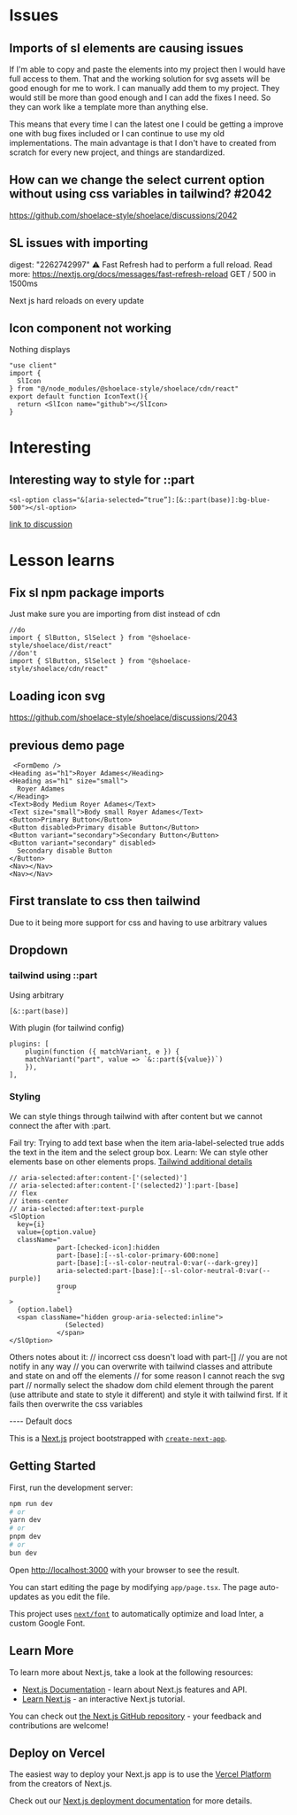 # Issues

## Imports of sl elements are causing issues

If I'm able to copy and paste the elements into my project then I would have full access to them. That and the working solution for svg assets will be good enough for me to work. I can manually add them to my project. They would still be more than good enough and I can add the fixes I need. So they can work like a template more than anything else.

This means that every time I can the latest one I could be getting a improve one with bug fixes included or I can continue to use my old implementations. The main advantage is that I don't have to created from scratch for every new project, and things are standardized. 

## How can we change the select current option without using css variables in tailwind? #2042

https://github.com/shoelace-style/shoelace/discussions/2042

## SL issues with importing

digest: "2262742997"
⚠ Fast Refresh had to perform a full reload. Read more: https://nextjs.org/docs/messages/fast-refresh-reload
GET / 500 in 1500ms

Next js hard reloads on every update


## Icon component not working

Nothing displays
```tsx
"use client"
import {
  SlIcon
} from "@/node_modules/@shoelace-style/shoelace/cdn/react"
export default function IconText(){
  return <SlIcon name="github"></SlIcon>
}

```

# Interesting

## Interesting way to style for ::part
`<sl-option class="&[aria-selected=“true”]:[&::part(base)]:bg-blue-500"></sl-option>`

[link to discussion](https://github.com/shoelace-style/shoelace/discussions/1969#discussioncomment-9584276)
# Lesson learns

## Fix sl npm package imports

Just make sure you are importing from dist instead of cdn

```tsx
//do
import { SlButton, SlSelect } from "@shoelace-style/shoelace/dist/react"
//don't
import { SlButton, SlSelect } from "@shoelace-style/shoelace/cdn/react"

```

## Loading icon svg

https://github.com/shoelace-style/shoelace/discussions/2043

## previous demo page

```tsx
 <FormDemo />
<Heading as="h1">Royer Adames</Heading>
<Heading as="h1" size="small">
  Royer Adames
</Heading>
<Text>Body Medium Royer Adames</Text>
<Text size="small">Body small Royer Adames</Text>
<Button>Primary Button</Button>
<Button disabled>Primary disable Button</Button>
<Button variant="secondary">Secondary Button</Button>
<Button variant="secondary" disabled>
  Secondary disable Button
</Button>
<Nav></Nav>
<Nav></Nav>
```

## First translate to css then tailwind 

Due to it being more support for css and having to use arbitrary values

## Dropdown

### tailwind using ::part

Using arbitrary 

```
[&::part(base)]
```

With plugin (for tailwind config)
```
plugins: [
    plugin(function ({ matchVariant, e }) {
    matchVariant("part", value => `&::part(${value})`)
    }),
],
```


### Styling

We can style things through tailwind with after content but we cannot connect the after with :part.

Fail try: Trying to add text base when the item aria-label-selected true adds the text in the item and the select group box. 
Learn: We can style other elements base on other elements props. [Tailwind additional details](https://tailwindcss.com/docs/hover-focus-and-other-states#before-and-after)
```tsx
// aria-selected:after:content-['(selected)']
// aria-selected:after:content-['(selected2)']:part-[base]
// flex
// items-center
// aria-selected:after:text-purple
<SlOption
  key={i}
  value={option.value}
  className="
            part-[checked-icon]:hidden
            part-[base]:[--sl-color-primary-600:none]
            part-[base]:[--sl-color-neutral-0:var(--dark-grey)]
            aria-selected:part-[base]:[--sl-color-neutral-0:var(--purple)]
            group
            "
>
  {option.label}
  <span className="hidden group-aria-selected:inline">
              (Selected)
            </span>
</SlOption>
```

Others notes about it:
// incorrect css doesn't load with part-[]
// you are not notify in any way
// you can overwrite with tailwind classes and attribute and state on and off the elements
// for some reason I cannot reach the svg part
// normally select the shadow dom child element through the parent (use attribute and state to style it different) and style it with tailwind first. If it fails then overwrite the css variables

---- Default docs

This is a [Next.js](https://nextjs.org/) project bootstrapped with [`create-next-app`](https://github.com/vercel/next.js/tree/canary/packages/create-next-app).

## Getting Started

First, run the development server:

```bash
npm run dev
# or
yarn dev
# or
pnpm dev
# or
bun dev
```

Open [http://localhost:3000](http://localhost:3000) with your browser to see the result.

You can start editing the page by modifying `app/page.tsx`. The page auto-updates as you edit the file.

This project uses [`next/font`](https://nextjs.org/docs/basic-features/font-optimization) to automatically optimize and load Inter, a custom Google Font.

## Learn More

To learn more about Next.js, take a look at the following resources:

- [Next.js Documentation](https://nextjs.org/docs) - learn about Next.js features and API.
- [Learn Next.js](https://nextjs.org/learn) - an interactive Next.js tutorial.

You can check out [the Next.js GitHub repository](https://github.com/vercel/next.js/) - your feedback and contributions are welcome!

## Deploy on Vercel

The easiest way to deploy your Next.js app is to use the [Vercel Platform](https://vercel.com/new?utm_medium=default-template&filter=next.js&utm_source=create-next-app&utm_campaign=create-next-app-readme) from the creators of Next.js.

Check out our [Next.js deployment documentation](https://nextjs.org/docs/deployment) for more details.
